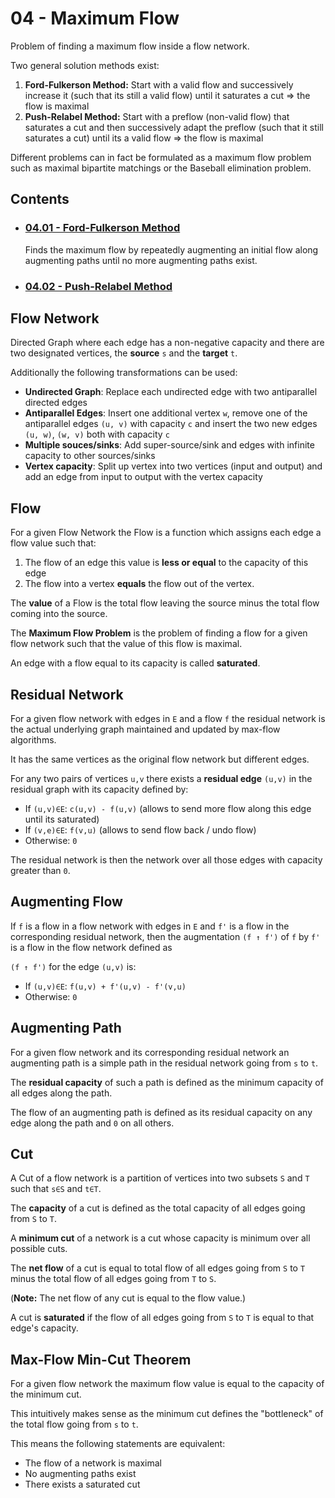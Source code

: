 # 04 - Maximum Flow
Problem of finding a maximum flow inside a flow network.

Two general solution methods exist:

1. **Ford-Fulkerson Method:** Start with a valid flow and successively increase it (such that its still a valid flow) until it saturates a cut => the flow is maximal
2. **Push-Relabel Method:** Start with a preflow (non-valid flow) that saturates a cut and then successively adapt the preflow (such that it still saturates a cut) until its a valid flow => the flow is maximal

Different problems can in fact be formulated as a maximum flow problem such as maximal bipartite matchings or the Baseball elimination problem.

## Contents
- ### [04.01 - Ford-Fulkerson Method](04.01%20-%20Ford-Fulkerson%20Method)
    Finds the maximum flow by repeatedly augmenting an initial flow along augmenting paths until no more augmenting paths exist.
- ### [04.02 - Push-Relabel Method](04.02%20-%20Push-Relabel%20Method)

## Flow Network
Directed Graph where each edge has a non-negative capacity and there are two designated vertices, the **source** `s` and the **target** `t`.

Additionally the following transformations can be used:
- **Undirected Graph**: Replace each undirected edge with two antiparallel directed edges
- **Antiparallel Edges**: Insert one additional vertex `w`, remove one of the antiparallel edges `(u, v)` with capacity `c` and insert the two new edges `(u, w)`, `(w, v)` both with capacity `c`
- **Multiple souces/sinks**: Add super-source/sink and edges with infinite capacity to other sources/sinks
- **Vertex capacity**: Split up vertex into two vertices (input and output) and add an edge from input to output with the vertex capacity

## Flow
For a given Flow Network the Flow is a function which assigns each edge a flow value such that:
1. The flow of an edge this value is **less or equal** to the capacity of this edge 
2. The flow into a vertex **equals** the flow out of the vertex.

The **value** of a Flow is the total flow leaving the source minus the total flow coming into the source.

The **Maximum Flow Problem** is the problem of finding a flow for a given flow network such that the value of this flow is maximal.

An edge with a flow equal to its capacity is called **saturated**.

## Residual Network
For a given flow network with edges in `E` and a flow `f` the residual network is the actual underlying graph maintained and updated by max-flow algorithms.

It has the same vertices as the original flow network but different edges.

For any two pairs of vertices `u,v` there exists a **residual edge** `(u,v)` in the residual graph with its capacity defined by:
- If `(u,v)∈E`: `c(u,v) - f(u,v)` (allows to send more flow along this edge until its saturated)
- If `(v,e)∈E`: `f(v,u)` (allows to send flow back / undo flow)
- Otherwise: `0`

The residual network is then the network over all those edges with capacity greater than `0`.

## Augmenting Flow
If `f` is a flow in a flow network with edges in `E` and `f'` is a flow in the corresponding residual network, then the augmentation `(f ↑ f')` of `f` by `f'` is a flow in the flow network defined as

`(f ↑ f')` for the edge `(u,v)` is:
- If `(u,v)∈E`: `f(u,v) + f'(u,v) - f'(v,u)`
- Otherwise: `0`

## Augmenting Path
For a given flow network and its corresponding residual network an augmenting path is a simple path in the residual network going from `s` to `t`.

The **residual capacity** of such a path is defined as the minimum capacity of all edges along the path.

The flow of an augmenting path is defined as its residual capacity on any edge along the path and `0` on all others.

## Cut
A Cut of a flow network is a partition of vertices into two subsets `S` and `T` such that `s∈S` and `t∈T`.

The **capacity** of a cut is defined as the total capacity of all edges going from `S` to `T`.

A **minimum cut** of a network is a cut whose capacity is minimum over all possible cuts.

The **net flow** of a cut is equal to total flow of all edges going from `S` to `T` minus the total flow of all edges going from `T` to `S`.

(**Note:** The net flow of any cut is equal to the flow value.)

A cut is **saturated** if the flow of all edges going from `S` to `T` is equal to that edge's capacity.

## Max-Flow Min-Cut Theorem
For a given flow network the maximum flow value is equal to the capacity of the minimum cut.

This intuitively makes sense as the minimum cut defines the "bottleneck" of the total flow going from `s` to `t`.

This means the following statements are equivalent:
- The flow of a network is maximal
- No augmenting paths exist
- There exists a saturated cut